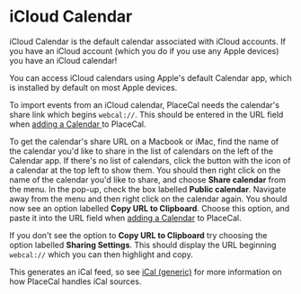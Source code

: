 # iCloud Calendar

iCloud Calendar is the default calendar associated with iCloud accounts. If you have an iCloud account (which you do if you use any Apple devices) you have an iCloud calendar!&#x20;

You can access iCloud calendars using Apple's default Calendar app, which is installed by default on most Apple devices.&#x20;

To import events from an iCloud calendar, PlaceCal needs the calendar's share link which begins `webcal://`. This should be entered in the URL field when [adding a Calendar ](../../how-to/add-a-calendar.md)to PlaceCal.&#x20;

To get the calendar's share URL on a Macbook or iMac, find the name of the calendar you'd like to share in the list of calendars on the left of the Calendar app. If there's no list of calendars, click the button with the icon of a calendar at the top left to show them. You should then right click on the name of the calendar you'd like to share, and choose **Share calendar** from the menu. In the pop-up, check the box labelled **Public calendar**. Navigate away from the menu and then right click on the calendar again. You should now see an option labelled **Copy URL to Clipboard**. Choose this option, and paste it into the URL field when [adding a Calendar](../../how-to/add-a-calendar.md) to PlaceCal.&#x20;

If you don't see the option to **Copy URL to Clipboard** try choosing the option labelled **Sharing Settings**. This should display the URL beginning `webcal://` which you can then highlight and copy.&#x20;

This generates an iCal feed, so see [iCal (generic)](ical-generic.md) for more information on how PlaceCal handles iCal sources.&#x20;
